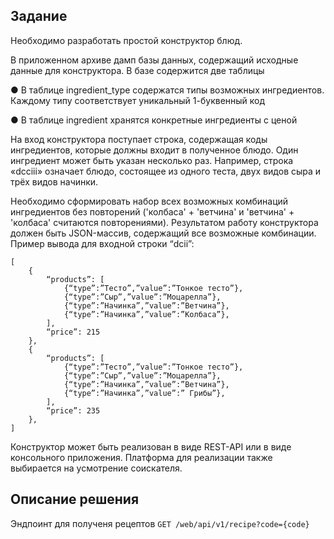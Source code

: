 ## Задание 

Необходимо разработать простой конструктор блюд.

В приложенном архиве дамп базы данных, содержащий исходные данные для
конструктора. В базе содержится две таблицы

● В таблице ingredient_type содержатся типы возможных ингредиентов. Каждому типу
соответствует уникальный 1-буквенный код

● В таблице ingredient хранятся конкретные ингредиенты с ценой

На вход конструктора поступает строка, содержащая коды ингредиентов, которые должны
входит в полученное блюдо. Один ингредиент может быть указан несколько раз. Например,
строка «dcciii» означает блюдо, состоящее из одного теста, двух видов сыра и трёх видов
начинки.

Необходимо сформировать набор всех возможных комбинаций ингредиентов без
повторений ('колбаса' + 'ветчина' и 'ветчина' + 'колбаса' считаются повторениями).
Результатом работу конструктора должен быть JSON-массив, содержащий все возможные
комбинации. Пример вывода для входной строки “dcii”:

```
[
    {
        “products”: [
            {“type”:”Тесто”,”value”:”Тонкое тесто”},
            {“type”:”Сыр”,”value”:”Моцарелла”},
            {“type”:”Начинка”,”value”:”Ветчина”},
            {“type”:”Начинка”,”value”:”Колбаса”},
        ],
        “price”: 215
    },
    {
        “products”: [
            {“type”:”Тесто”,”value”:”Тонкое тесто”},
            {“type”:”Сыр”,”value”:”Моцарелла”},
            {“type”:”Начинка”,”value”:”Ветчина”},
            {“type”:”Начинка”,”value”:” Грибы”},
        ],
        “price”: 235
    },
]
```

Конструктор может быть реализован в виде REST-API или в виде консольного приложения.
Платформа для реализации также выбирается на усмотрение соискателя.

## Описание решения

Эндпоинт для полученя рецептов ```GET /web/api/v1/recipe?code={code}```
